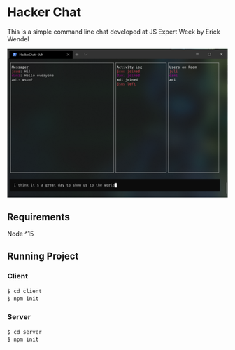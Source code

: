 # Hacker Chat

This is a simple command line chat developed at JS Expert Week by Erick Wendel

![alt](./images/HackerChat.png)

## Requirements

Node ^15

## Running Project

### Client

```bash
$ cd client
$ npm init
```

### Server

```bash
$ cd server
$ npm init
```
